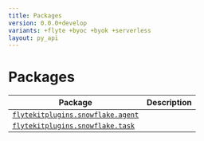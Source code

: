 ```yaml
---
title: Packages
version: 0.0.0+develop
variants: +flyte +byoc +byok +serverless
layout: py_api
---
```


# Packages

| Package | Description |
|-|-|
| [`flytekitplugins.snowflake.agent`](flytekitplugins.snowflake.agent) |  |
| [`flytekitplugins.snowflake.task`](flytekitplugins.snowflake.task) |  |
